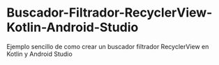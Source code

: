 # Buscador-Filtrador-RecyclerView-Kotlin-Android-Studio

Ejemplo sencillo de como crear un buscador filtrador RecyclerView en Kotlin y Android Studio
